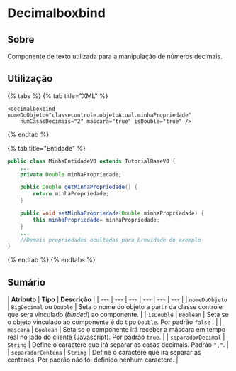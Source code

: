 # Decimalboxbind

## Sobre

Componente de texto utilizada para a manipulação de números decimais.

## Utilização

{% tabs %}
{% tab title="XML" %}
```markup
<decimalboxbind nomeDoObjeto="classecontrole.objetoAtual.minhaPropriedade" 
    numCasasDecimais="2" mascara="true" isDouble="true" />
```
{% endtab %}

{% tab title="Entidade" %}
```java
public class MinhaEntidadeVO extends TutorialBaseVO {
    ...
    private Double minhaPropriedade;

    public Double getMinhaPropriedade() {
        return minhaPropriedade;
    }

    public void setMinhaPropriedade(Double minhaPropriedade) {
        this.minhaPropriedade= minhaPropriedade;
    }
    ...
    //Demais propriedades ocultadas para brevidade do exemplo
}
```
{% endtab %}
{% endtabs %}

## Sumário

| **Atributo** | **Tipo** | **Descrição** |
| --- | --- | --- | --- | --- | --- |
| `nomeDoObjeto` | `BigDecimal` ou `Double` | Seta o nome do objeto a partir da classe controle que sera vinculado \(_binded_\) ao componente. |
| `isDouble` | `Boolean` | Seta se o objeto vinculado ao componente é do tipo `Double`. Por padrão `false` . |
| `mascara` | `Boolean` | Seta se o componente irá receber a máscara em tempo real no lado do cliente \(Javascript\). Por padrão `true`. |
| `separadorDecimal` | `String` | Define o caractere que irá separar as casas decimais. Padrão `","`. |
| `separadorCentena` | `String` | Define o caractere que irá separar as centenas. Por padrão não foi definido nenhum caractere.  |

